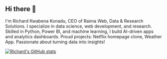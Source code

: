 ## Hi there 👋

I'm Richard Kwabena Konadu, CEO of Raima Web, Data & Research Solutions. I specialize in data science, web development, and research. Skilled in Python, Power BI, and machine learning, I build AI-driven apps and analytics dashboards. Proud projects: Netflix homepage clone, Weather App. Passionate about turning data into insights!


[![Richard's GitHub stats](https://github-readme-stats.vercel.app/api?username=richkk34)](https://github.com/richardKonadu/github-readme-stats)

